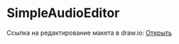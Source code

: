 # SimpleAudioEditor

Ссылка на редактирование макета в draw.io: [Открыть](https://www.draw.io/?lightbox=1&highlight=0000ff&edit=_blank&layers=1&nav=1&title=d-ream%20sound.xml#Uhttps%3A%2F%2Fraw.githubusercontent.com%2Fbefirst%2FSimpleAudioEditor%2Fmaster%2Fd-ream%2520sound.xml)
